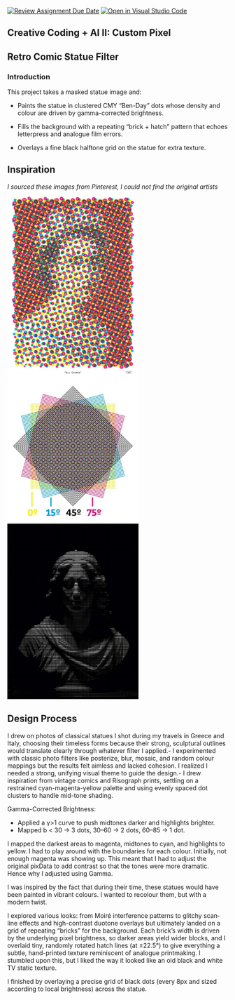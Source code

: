 [![Review Assignment Due Date](https://classroom.github.com/assets/deadline-readme-button-22041afd0340ce965d47ae6ef1cefeee28c7c493a6346c4f15d667ab976d596c.svg)](https://classroom.github.com/a/jTsmcDjg)
[![Open in Visual Studio Code](https://classroom.github.com/assets/open-in-vscode-2e0aaae1b6195c2367325f4f02e2d04e9abb55f0b24a779b69b11b9e10269abc.svg)](https://classroom.github.com/online_ide?assignment_repo_id=19435107&assignment_repo_type=AssignmentRepo)
## Creative Coding + AI II: Custom Pixel

## Retro Comic Statue Filter

### Introduction

This project takes a masked statue image and:

- Paints the statue in clustered CMY “Ben-Day” dots whose density and colour are driven by gamma-corrected brightness.

- Fills the background with a repeating “brick + hatch” pattern that echoes letterpress and analogue film errors.

- Overlays a fine black halftone grid on the statue for extra texture.

## Inspiration
*I sourced these images from Pinterest, I could not find the original artists*
<img src="./inspo/cmy.jpg" width="300">
<img src="./inspo/cmy2.jpg" width="300">
<img src="./inspo/statue.jpg" width="300">

## Design Process

I drew on photos of classical statues I shot during my travels in Greece and Italy, choosing their timeless forms because their strong, sculptural outlines would translate clearly through whatever filter I applied.- I experimented with classic photo filters like posterize, blur, mosaic, and random colour mappings but the results felt aimless and lacked cohesion. I realized I needed a strong, unifying visual theme to guide the design.- I drew inspiration from vintage comics and Risograph prints, settling on a restrained cyan-magenta-yellow palette and using evenly spaced dot clusters to handle mid-tone shading.

Gamma-Corrected Brightness:
- Applied a γ>1 curve to push midtones darker and highlights brighter.
- Mapped b < 30 → 3 dots, 30–60 → 2 dots, 60–85 → 1 dot.

I mapped the darkest areas to magenta, midtones to cyan, and highlights to yellow. I had to play around with the boundaries for each colour. Initially, not enough magenta was showing up. This meant that I had to adjust the original pixData to add contrast so that the tones were more dramatic. Hence why I adjusted using Gamma.

I was inspired by the fact that during their time, these statues would have been painted in vibrant colours. I wanted to recolour them, but with a modern twist. 

I explored various looks: from Moiré interference patterns to glitchy scan‐line effects and high-contrast duotone overlays but ultimately landed on a grid of repeating “bricks” for the background. Each brick’s width is driven by the underlying pixel brightness, so darker areas yield wider blocks, and I overlaid tiny, randomly rotated hatch lines (at ±22.5°) to give everything a subtle, hand-printed texture reminiscent of analogue printmaking. I stumbled upon this, but I liked the way it looked like an old black and white TV static texture.

I finished by overlaying a precise grid of black dots (every 8px and sized according to local brightness) across the statue.